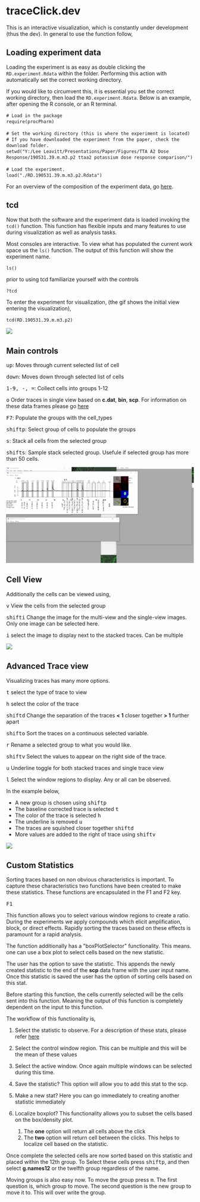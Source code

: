 # traceClick.dev
This is an interactive visualization, which is constantly under development (thus the dev). In general to use the function follow,

## Loading experiment data
Loading the experiment is as easy as double clicking the `RD.experiment.Rdata` within the folder. Performing this action with automatically set the correct working directory.

If you would like to circumvent this, it is essential you set the correct working directory, then load the `RD.experiment.Rdata`. Below is an example, after opening the R console, or an R terminal.
```
# Load in the package
require(procPharm)

# Set the working directory (this is where the experiment is located)
# If you have downloaded the experiment from the paper, check the download folder.
setwd("Y:/Lee Leavitt/Presentations/Paper/Figures/TTA A2 Dose Response/190531.39.m.m3.p2 ttaa2 potassium dose response comparison/")

# Load the experiment. 
load("./RD.190531.39.m.m3.p2.Rdata")
```
For an overview of the composition of the experiment data, go [here](../../extras/Documentation/RDcomp.md).

## tcd
Now that both the software and the experiment data is loaded invoking the `tcd()` function. This function has flexible inputs and many features to use during visualization as well as analysis tasks.

Most consoles are interactive. To view what has populated the current work space us the `ls()` function. The output of this function will show the experiment name. 
```
ls()
```
prior to using tcd familiarize yourself with the controls
```R
?tcd

```



To enter the experiment for visualization, (the gif shows the initial view entering the visualization),
```
tcd(RD.190531.39.m.m3.p2)
```
![](../../extras/gifWT/openTCD.gif)


## Main controls
<kbd>up</kbd>: Moves through current selected list of cell

<kbd>down</kbd>: Moves down through selected list of cells

<kbd>1-9, -, =</kbd>: Collect cells into groups 1-12

<kbd>o</kbd> Order traces in single view based on **c.dat**, **bin**, **scp**. For information on these data frames please go [here](./RDcomp.md)

<kbd>F7</kbd>: Populate the groups with the cell_types

<kbd>shift</kbd><kbd>p</kbd>: Select group of cells to populate the groups

<kbd>s</kbd>: Stack all cells from the selected group

<kbd>shift</kbd><kbd>s</kbd>: Sample stack selected group. Usefule if selected group has more than 50 cells.

![](../../extras/gifWT/tcdIntroduction.gif)

## Cell View

Additionally the cells can be viewed using,

<kbd>v</kbd> View the cells from the selected group

<kbd>shift</kbd><kbd>i</kbd> Change the image for the multi-view and the single-view images. Only one image can be selected here.

<kbd>i</kbd> select the image to display next to the stacked traces. Can be multiple

![](../../extras/gifWT/tcdImage.gif)

## Advanced Trace view

Visualizing traces has many more options.

<kbd>t</kbd> select the type of trace to view

<kbd>h</kbd> select the color of the trace

<kbd>shift</kbd><kbd>d</kbd> Change the separation of the traces **< 1** closer together **> 1** further apart

<kbd>shift</kbd><kbd>o</kbd> Sort the traces on a continuous selected variable.

<kbd>r</kbd> Rename a selected group to what you would like.

<kbd>shift</kbd><kbd>v</kbd> Select the values to appear on the right side of the trace.

<kbd>u</kbd> Underline toggle for both stacked traces and single trace view

<kbd>l</kbd> Select the window regions to display. Any or all can be observed.

In the example below,
   * A new group is chosen using <kbd>shift</kbd><kbd>p</kbd>
   * The baseline corrected trace is selected <kbd>t</kbd>
   * The color of the trace is selected <kbd>h</kbd>
   * The underline is removed <kbd>u</kbd>
   * The traces are squished closer together <kbd>shift</kbd><kbd>d</kbd>
   * More values are added to the right of trace using <kbd>shift</kbd><kbd>v</kbd>
   
   ![](../../extras/gifWT/advancedTraceFunctioning.gif)


## Custom Statistics
Sorting traces based on non obvious characteristics is important. To capture these characteristics two functions have been created to make these statistics. These functions are encapsulated in the F1 and F2 key.

<kbd>F1</kbd> 
    
This function allows you to select various window regions to create a ratio. During the experiments we apply compounds which elicit amplification, block, or direct effects. Rapidly sorting the traces based on these effects is paramount for a rapid analysis. 

The function additionally has a "boxPlotSelector" functionality. This means. one can use a box plot to select cells based on the new statistic. 

The user has the option to save the statistic. This appends the newly created statistic to the end of the **scp** data frame with the user input name. Once this statistic is saved the user has the option of sorting cells based on this stat. 

Before starting this function, the cells currently selected will be the cells sent into this function. Meaning the output of this function is completely dependent on the input to this function.

The workflow of this functionality is,
    
  1. Select the statistic to observe. For a description of these stats, please refer [here](../../extras/Documentation/RDcomp.md)
  2. Select the control window region. This can be multiple and this will be the mean of these values
  3. Select the active window. Once again multiple windows can be selected during this time.
  4. Save the statistic? This option will allow you to add this stat to the scp.
  5. Make a new stat? Here you can go immediately to creating another statistic immediately
  6. Localize boxplot? This functionality allows you to subset the cells based on the box/density plot.
      
        1. The **one** option will return all cells above the click
        2. The **two** option will return cell between the clicks. This helps to localize cell based on the statistic.

Once complete the selected cells are now sorted based on this statistic and placed within the 12th group. To Select these cells press <kbd>shift</kbd><kbd>p</kbd>, and then select **g.names12** or the twelfth group regardless of the name. 

Moving groups is also easy now. To move the group press <kbd>m</kbd>. The first question is, which group to move. The second question is the new group to move it to. This will over write the group.




